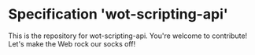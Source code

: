 
# Specification 'wot-scripting-api'

This is the repository for wot-scripting-api. You're welcome to contribute! Let's make the Web rock our socks
off!
